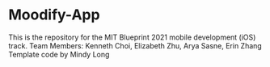 # Moodify-App

This is the repository for the MIT Blueprint 2021 mobile development (iOS) track.
Team Members: Kenneth Choi, Elizabeth Zhu, Arya Sasne, Erin Zhang
Template code by Mindy Long
